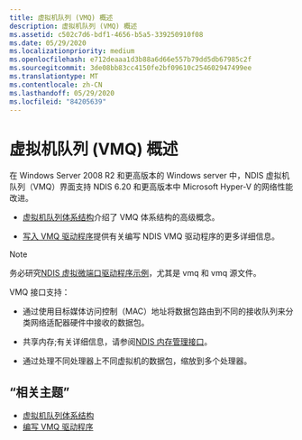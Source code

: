 ```yaml
---
title: 虚拟机队列 (VMQ) 概述
description: 虚拟机队列 (VMQ) 概述
ms.assetid: c502c7d6-bdf1-4656-b5a5-339250910f08
ms.date: 05/29/2020
ms.localizationpriority: medium
ms.openlocfilehash: e712deaaa1d3b88a6d66e557b79dd5db67985c2f
ms.sourcegitcommit: 3de08bb83cc4150fe2bf09610c254602947499ee
ms.translationtype: MT
ms.contentlocale: zh-CN
ms.lasthandoff: 05/29/2020
ms.locfileid: "84205639"
---
```

# <a name="virtual-machine-queue-vmq-overview"></a>虚拟机队列 (VMQ) 概述

在 Windows Server 2008 R2 和更高版本的 Windows server 中，NDIS 虚拟机队列（VMQ）界面支持 NDIS 6.20 和更高版本中 Microsoft Hyper-V 的网络性能改进。

- [虚拟机队列体系结构](virtual-machine-queue-architecture.md)介绍了 VMQ 体系结构的高级概念。

- [写入 VMQ 驱动程序](writing-vmq-drivers.md)提供有关编写 NDIS VMQ 驱动程序的更多详细信息。

> [!NOTE]
> 务必研究[NDIS 虚拟微端口驱动程序示例](https://github.com/Microsoft/Windows-driver-samples/tree/master/network/ndis/netvmini/6x)，尤其是 vmq 和 vmq 源文件。

VMQ 接口支持：

- 通过使用目标媒体访问控制（MAC）地址将数据包路由到不同的接收队列来分类网络适配器硬件中接收的数据包。

- 共享内存;有关详细信息，请参阅[NDIS 内存管理接口](https://docs.microsoft.com/windows-hardware/drivers/ddi/_netvista/)。

- 通过处理不同处理器上不同虚拟机的数据包，缩放到多个处理器。

## <a name="related-topics"></a>“相关主题”

- [虚拟机队列体系结构](virtual-machine-queue-architecture.md)
- [编写 VMQ 驱动程序](writing-vmq-drivers.md)

